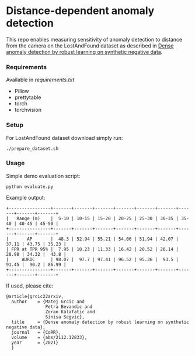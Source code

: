 # Distance-dependent anomaly detection

This repo enables measuring sensitivity of anomaly detection to distance from the camera
on the LostAndFound dataset as described in [Dense anomaly detection by robust learning
on synthetic negative data](https://arxiv.org/pdf/2112.12833.pdf).

### Requirements
Available in *requirements.txt*
* Pillow
* prettytable
* torch
* torchvision

### Setup

For LostAndFound dataset download simply run:
```shell
./prepare_dataset.sh
```

### Usage
Simple demo evaluation script:
```shell
python evaluate.py
```
Example output:
```
+----------------+-------+-------+-------+-------+-------+-------+-------+-------+-------+
|   Range (m)    |  5-10 | 10-15 | 15-20 | 20-25 | 25-30 | 30-35 | 35-40 | 40-45 | 45-50 |
+----------------+-------+-------+-------+-------+-------+-------+-------+-------+-------+
|       AP       |  48.3 | 52.94 | 55.21 | 54.06 | 51.94 | 42.07 | 37.11 | 43.75 | 35.23 |
| FPR at TPR 95% |  7.95 | 10.23 | 11.33 | 16.42 | 20.52 | 26.14 | 28.98 | 34.32 |  43.8 |
|     AUROC      | 98.07 |  97.7 | 97.41 | 96.52 | 95.36 |  93.5 | 91.45 |  90.2 | 86.99 |
+----------------+-------+-------+-------+-------+-------+-------+-------+-------+-------+
```

If used, please cite:
```
@article{grcic22arxiv,
  author    = {Matej Grcic and
               Petra Bevandic and
               Zoran Kalafatic and
               Sinisa Segvic},
  title     = {Dense anomaly detection by robust learning on synthetic negative data},
  journal   = {CoRR},
  volume    = {abs/2112.12833},
  year      = {2021}
  }
```
